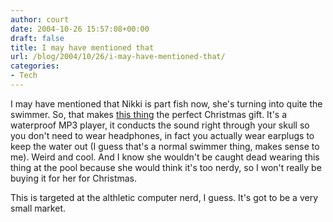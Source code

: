 ```yaml
---
author: court
date: 2004-10-26 15:57:08+00:00
draft: false
title: I may have mentioned that
url: /blog/2004/10/26/i-may-have-mentioned-that/
categories:
- Tech
---
```


I may have mentioned that Nikki is part fish now, she's turning into quite the swimmer.  So, that makes [this thing](http://www.gizmodo.com/archives/swimp3-boneconducting-swimmers-music-player-024186.php) the perfect Christmas gift.  It's a waterproof MP3 player, it conducts the sound right through your skull so you don't need to wear headphones, in fact you actually wear earplugs to keep the water out (I guess that's a normal swimmer thing, makes sense to me).  Weird and cool.  And I know she wouldn't be caught dead wearing this thing at the pool because she would think it's too nerdy, so I won't really be buying it for her for Christmas.

This is targeted at the althletic computer nerd, I guess.  It's got to be a very small market.

